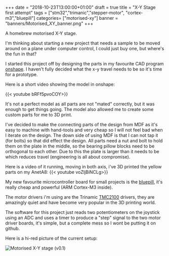 +++
date = "2018-10-23T13:00:00+01:00"
draft = true
title = "X-Y Stage first attempt"
tags = ["stm32","trimanic","stepper-motor", "cortex-m3","bluepill"]
categories= ["motorised-xy"]
banner = "banners/Motorised_XY_banner.png"
+++

A homebrew motorised X-Y stage.

<!--more-->

I'm thinking about starting a new project that needs a sample to be moved around on a plane under computer control, I could just buy one, but where's the fun in that?

I started this project off by designing the parts in my favourite CAD program [onshape](https://www.onshape.com/). I haven't fully decided what the x-y travel needs to be so it's time for a prototype.

Here is a short video showing the model in onshape:

{{< youtube bRFf5pvoCOY>}}

It's not a perfect model as all parts are not "mated" correctly, but it was enough to get things going. The model also allowed me to create some custom parts for me to 3D print.

I've decided to make the connecting parts of the design from MDF as it's easy to machine with hand-tools and very cheap so I will not feel bad when I iterate on the design. The down side of using MDF is that I can not tap it (for bolts) so that did effect the design. All parts need a nut and bolt to hold them on the plate in the middle, so the bearing pillow blocks need to be orthogonal to each other. Due to this the plate is larger than it needs to be which reduces travel (engineering is all about compromise).

Here is a video of it running, moving in both axis, i've 3D printed the yellow parts on my AnetA8:
{{< youtube voZljBiNCLg>}}

My new favourite microcontroller board for small projects is the [bluepill](https://wiki.stm32duino.com/index.php?title=Blue_Pill), it's really cheap and powerful (ARM Cortex-M3 inside).

The motor drivers i'm using are the Trinamic [TMC2100](https://www.trinamic.com/products/integrated-circuits/details/tmc2100/) drivers, they are amazingly quiet and have become very popular in the 3D printing world.

The software for this project just reads two potentiometers on the joystick using an ADC and uses a timer to produce a "step" signal to the two motor driver boards, it's simple, but a complete mess so I wont be putting it on github.

Here is a hi-red picture of the current setup:

![Motorised X-Y stage (v0.1)](/images/Motorised_xy_basic.jpg)

